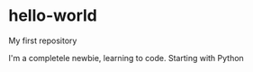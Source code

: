 # hello-world
My first repository

I'm a completele newbie, learning to code. Starting with Python

